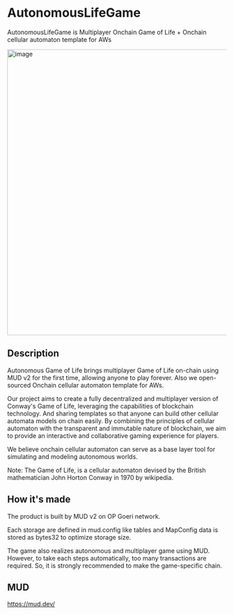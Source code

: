 # AutonomousLifeGame

AutonomousLifeGame is Multiplayer Onchain Game of Life + Onchain cellular automaton template for AWs

<img width="656" alt="image" src="https://github.com/yamapyblack/AutonomousLifeGame/assets/7692282/fd0aea82-dee4-4839-bae6-9306b0253db9">

## Description

Autonomous Game of Life brings multiplayer Game of Life on-chain using MUD v2 for the first time, allowing anyone to play forever. Also we open-sourced Onchain cellular automaton template for AWs. 

Our project aims to create a fully decentralized and multiplayer version of Conway's Game of Life, leveraging the capabilities of blockchain technology. And sharing templates so that anyone can build other cellular automata models on chain easily. By combining the principles of cellular automaton with the transparent and immutable nature of blockchain, we aim to provide an interactive and collaborative gaming experience for players.

We believe onchain cellular automaton can serve as a base layer tool for simulating and modeling autonomous worlds. 

Note: The Game of Life, is a cellular automaton devised by the British mathematician John Horton Conway in 1970 by wikipedia.

## How it's made

The product is built by MUD v2 on OP Goeri network.

Each storage are defined in mud.config like tables and MapConfig data is stored as bytes32 to optimize storage size.

The game also realizes autonomous and multiplayer game using MUD. However, to take each steps automatically, too many transactions are required. So, it is strongly recommended to make the game-specific chain.

## MUD

https://mud.dev/
